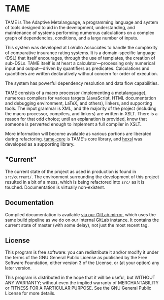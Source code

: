 <!---
  Copyright (C) 2015, 2016 LoVullo Associates, Inc.

  Permission is granted to copy, distribute and/or modify this
  document under the terms of the GNU Free Documentation License,
  Version 1.3 or any later version published by the Free Software
  Foundation; with no Invariant Sections, no Front-Cover Texts, and no
  Back-Cover Texts.  A copy of the license is included the file
  COPYING.FDL.
-->
# TAME
TAME is The Adaptive Metalanguage, a programming language and system of tools
designed to aid in the development, understanding, and maintenance of systems
performing numerous calculations on a complex graph of dependencies,
conditions, and a large number of inputs.

This system was developed at LoVullo Associates to handle the complexity of
comparative insurance rating systems. It is a domain-specific language (DSL)
that itself encourages, through the use of templates, the creation of sub-DSLs.
TAME itself is at heart a calculator—processing only numerical input and
output—driven by quantifiers as predicates. Calculations and quantifiers are
written declaratively without concern for order of execution.

The system has powerful dependency resolution and data flow capabilities.

TAME consists of a macro processor (implementing a metalanguage), numerous
compilers for various targets (JavaScript, HTML documentation and debugging
environment, LaTeX, and others), linkers, and supporting tools.  The input
grammar is XML, and the majority of the project (including the macro processor,
compilers, and linkers) are written in XSLT. There is a reason for that odd
choice; until an explanation is provided, know that someone is perverted enough
to implement a full compiler in XSLT.

More information will become available as various portions are liberated
during refactoring. [tame-core](https://github.com/lovullo/tame-core) is
TAME's core library, and [hoxsl](https://savannah.nongnu.org/projects/hoxsl)
was developed as a supporting library.


## "Current"
The current state of the project as used in production is found in
`src/current/`.  The environment surrounding the development of this
project resulted in a bit of a mess, which is being refactored into
`src/` as it is touched.  Documentation is virtually non-existent.


## Documentation
Compiled documentation is available [via our GitLab
mirror](https://lovullo.gitlab.io/tame/), which uses the same build
pipeline as we do on our internal GitLab instance.  It contains the current
state of master (with some delay), not just the most recent tag.


## License
This program is free software: you can redistribute it and/or modify it
under the terms of the GNU General Public License as published by the Free
Software Foundation, either version 3 of the License, or (at your option)
any later version.

This program is distributed in the hope that it will be useful, but WITHOUT ANY
WARRANTY; without even the implied warranty of MERCHANTABILITY or FITNESS FOR A
PARTICULAR PURPOSE.  See the GNU General Public License for more details.
